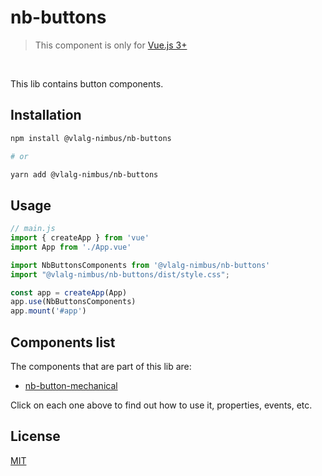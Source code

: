 # nb-buttons
> This component is only for [Vue.js 3+](https://vuejs.org/)

<br />

This lib contains button components.

## Installation

```bash
npm install @vlalg-nimbus/nb-buttons

# or

yarn add @vlalg-nimbus/nb-buttons
```

## Usage

```js
// main.js
import { createApp } from 'vue'
import App from './App.vue'

import NbButtonsComponents from '@vlalg-nimbus/nb-buttons'
import "@vlalg-nimbus/nb-buttons/dist/style.css";

const app = createApp(App)
app.use(NbButtonsComponents)
app.mount('#app')
```

## Components list

The components that are part of this lib are:

- <a href="http://nimbus.tec.br/vue-components/nb-buttons/nb-button-mechanical" target="_blank">nb-button-mechanical</a>

Click on each one above to find out how to use it, properties, events, etc.

## License

[MIT](http://opensource.org/licenses/MIT)

